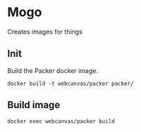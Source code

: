 Mogo
====

Creates images for things

Init
----

Build the Packer docker image.

`docker build -t webcanvas/packer packer/`

Build image
-----------

`docker exec webcanvas/packer build`
